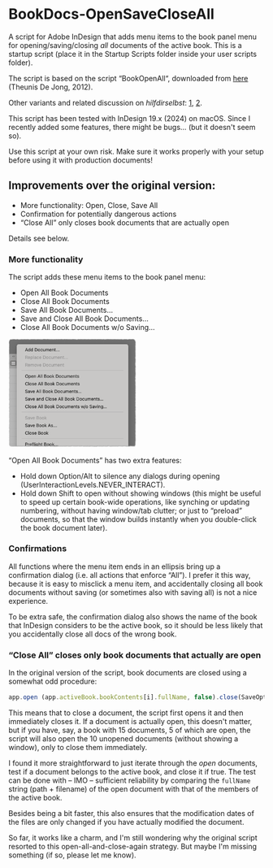 # BookDocs-OpenSaveCloseAll

A script for Adobe InDesign that adds menu items to the book panel menu for opening/saving/closing *all* documents of the active book. This is a startup script (place it in the Startup Scripts folder inside your user scripts folder).

The script is based on the script “BookOpenAll“, downloaded from [here](https://creativepro.com/add-missing-options-to-the-book-menu/) (Theunis De Jong, 2012).

Other variants and related discussion on *hilfdirselbst*: [1](https://www.hilfdirselbst.ch/gforum/gforum.cgi?post=555008#555008), [2](https://indesign.hilfdirselbst.ch/2017/01/alle-dateien-im-indesign-buch-offnen.html).

This script has been tested with InDesign 19.x (2024) on macOS. Since I recently added some features, there might be bugs… (but it doesn't seem so). 

Use this script at your own risk. Make sure it works properly with your setup before using it with production documents!

## Improvements over the original version: 

- More functionality: Open, Close, Save All
- Confirmation for potentially dangerous actions
- “Close All” only closes book documents that are actually open

Details see below.

### More functionality

The script adds these menu items to the book panel menu:

- Open All Book Documents
- Close All Book Documents
- Save All Book Documents…
- Save and Close All Book Documents…
- Close All Book Documents w/o Saving…

<img src="menu-pty-fs8.png" width=50% height=50%>

“Open All Book Documents” has two extra features:

- Hold down Option/Alt to silence any dialogs during opening (UserInteractionLevels.NEVER_INTERACT).
- Hold down Shift to open without showing windows (this might be useful to speed up certain book-wide operations, like synching or updating numbering, without having window/tab clutter; or just to “preload” documents, so that the window builds instantly when you double-click the book document later).


### Confirmations

All functions where the menu item ends in an ellipsis bring up a confirmation dialog (i.e. all actions that enforce “All”). I prefer it this way, because it is easy to misclick a menu item, and accidentally closing all book documents without saving (or sometimes also with saving all) is not a nice experience.

To be extra safe, the confirmation dialog also shows the name of the book that InDesign considers to be the active book, so it should be less likely that you accidentally close all docs of the wrong book.

### “Close All” closes only book documents that actually are open

In the original version of the script, book documents are closed using a somewhat odd procedure:

```JavaScript
app.open (app.activeBook.bookContents[i].fullName, false).close(SaveOptions.YES)
```

This means that to close a document, the script first opens it and then immediately closes it. If a document is actually open, this doesn't matter, but if you have, say, a book with 15 documents, 5 of which are open, the script will also open the 10 unopened documents (without showing a window), only to close them immediately.

I found it more straightforward to just iterate through the *open* documents, test if a document belongs to the active book, and close it if true. The test can be done with – IMO – sufficient reliability by comparing the `fullName` string (path + filename) of the open document with that of the members of the active book.

Besides being a bit faster, this also ensures that the modification dates of the files are only changed if you have actually modified the document.

So far, it works like a charm, and I'm still wondering why the original script resorted to this open-all-and-close-again strategy. But maybe I'm missing something (if so, please let me know).





